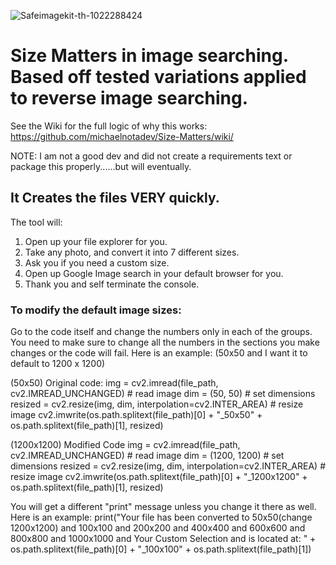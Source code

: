 ![Safeimagekit-th-1022288424](https://user-images.githubusercontent.com/43219706/173714284-72763e0b-19e5-4e51-866d-d743e082efc9.jpg)

# Size Matters in image searching. Based off tested variations applied to reverse image searching.

See the Wiki for the full logic of why this works:
https://github.com/michaelnotadev/Size-Matters/wiki/

NOTE: I am not a good dev and did not create a requirements text or package this properly......but will eventually.

## It Creates the files VERY quickly.

The tool will:
1. Open up your file explorer for you.
2. Take any photo, and convert it into 7 different sizes.
3. Ask you if you need a custom size.
4. Open up Google Image search in your default browser for you.
5. Thank you and self terminate the console.

### To modify the default image sizes:
Go to the code itself and change the numbers only in each of the groups.
You need to make sure to change all the numbers in the sections you make changes or the code will fail.
Here is an example: (50x50 and I want it to default to 1200 x 1200)

(50x50) Original code: img = cv2.imread(file_path, cv2.IMREAD_UNCHANGED) # read image dim = (50, 50) # set dimensions resized = cv2.resize(img, dim, interpolation=cv2.INTER_AREA) # resize image cv2.imwrite(os.path.splitext(file_path)[0] + "_50x50" + os.path.splitext(file_path)[1], resized)

(1200x1200) Modified Code img = cv2.imread(file_path, cv2.IMREAD_UNCHANGED) # read image dim = (1200, 1200) # set dimensions resized = cv2.resize(img, dim, interpolation=cv2.INTER_AREA) # resize image cv2.imwrite(os.path.splitext(file_path)[0] + "_1200x1200" + os.path.splitext(file_path)[1], resized)

You will get a different "print" message unless you change it there as well. Here is an example: print("Your file has been converted to 50x50(change 1200x1200) and 100x100 and 200x200 and 400x400 and 600x600 and 800x800 and 1000x1000 and Your Custom Selection and is located at: " + os.path.splitext(file_path)[0] + "_100x100" + os.path.splitext(file_path)[1])
